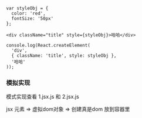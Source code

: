 ```

var styleObj = {
  color: 'red',
  fontSize: '50px'
};

<div className="title" style={styleObj}>哈哈</div>

console.log(React.createElement(
  'div',
  { className: 'title', style: styleObj },
  '哈哈'
));

```

### 模拟实现
模式实现查看 1.jsx.js  和 2.jsx.js

jsx 元素 => 虚拟dom对象 => 创建真是dom 放到容器里



